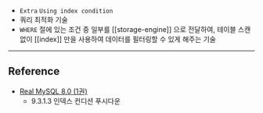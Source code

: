 - `Extra` `Using index condition`
- 쿼리 최적화 기술
- `WHERE` 절에 있는 조건 중 일부를 [[storage-engine]] 으로 전달하여, 테이블 스캔 없이 [[index]] 만을 사용하여 데이터를 필터링할 수 있게 해주는 기술

---
## Reference
 -  [Real MySQL 8.0 (1권)](https://product.kyobobook.co.kr/detail/S000001766482)
	- 9.3.1.3 인덱스 컨디션 푸시다운